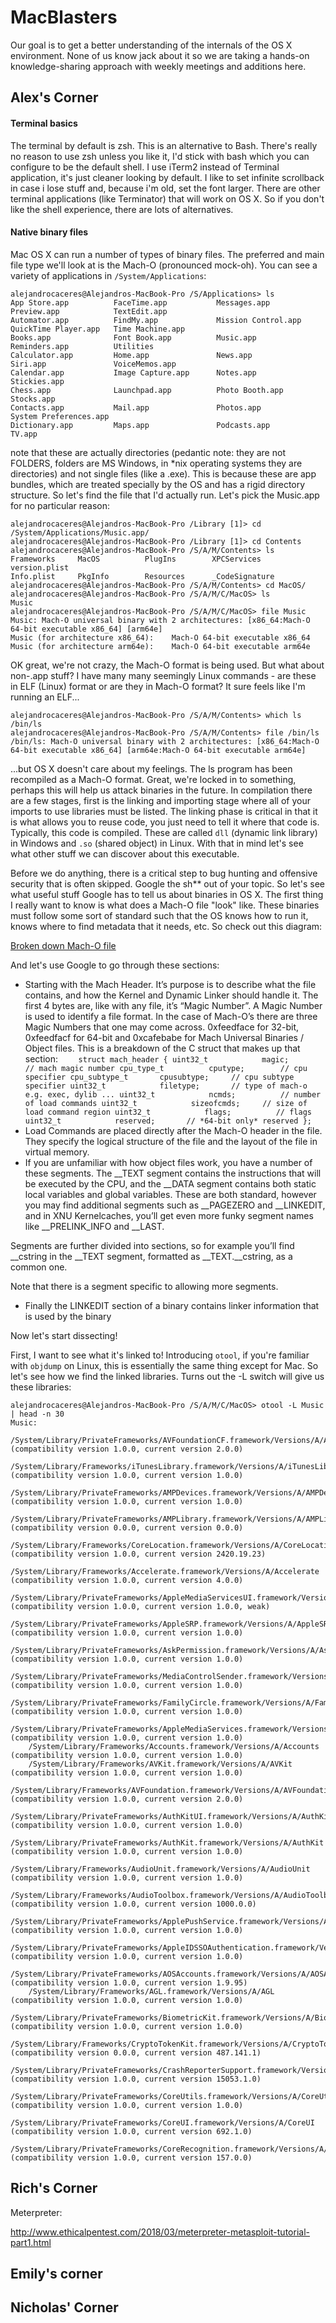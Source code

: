 # MacBlasters

Our goal is to get a better understanding of the internals of the OS X environment. None of us know jack about it so we are taking a hands-on knowledge-sharing approach with weekly meetings and additions here. 


## Alex's Corner


#### Terminal basics

The terminal by default is zsh. This is an alternative to Bash. There's really no reason to use zsh unless you like it, I'd stick with bash which you can configure to be the default shell. I use iTerm2 instead of Terminal application, it's just cleaner looking by default. I like to set infinite scrollback in case i lose stuff and, because i'm old, set the font larger. There are other terminal applications (like Terminator) that will work on OS X. So if you don't like the shell experience, there are lots of alternatives.

#### Native binary files

Mac OS X can run a number of types of binary files. The preferred and main file type we'll look at is the Mach-O (pronounced mock-oh). You can see a variety of applications in `/System/Applications`:

```
alejandrocaceres@Alejandros-MacBook-Pro /S/Applications> ls
App Store.app          FaceTime.app           Messages.app           Preview.app            TextEdit.app
Automator.app          FindMy.app             Mission Control.app    QuickTime Player.app   Time Machine.app
Books.app              Font Book.app          Music.app              Reminders.app          Utilities
Calculator.app         Home.app               News.app               Siri.app               VoiceMemos.app
Calendar.app           Image Capture.app      Notes.app              Stickies.app
Chess.app              Launchpad.app          Photo Booth.app        Stocks.app
Contacts.app           Mail.app               Photos.app             System Preferences.app
Dictionary.app         Maps.app               Podcasts.app           TV.app
```

note that these are actually directories (pedantic note: they are not FOLDERS, folders are MS Windows, in \*nix operating systems they are directories) and not single files (like a .exe). This is because these are app bundles, which are treated specially by the OS and has a rigid directory structure. So let's find the file that I'd actually run. Let's pick the Music.app for no particular reason:


```
alejandrocaceres@Alejandros-MacBook-Pro /Library [1]> cd /System/Applications/Music.app/
alejandrocaceres@Alejandros-MacBook-Pro /Library [1]> cd Contents
alejandrocaceres@Alejandros-MacBook-Pro /S/A/M/Contents> ls
Frameworks     MacOS          PlugIns        XPCServices    version.plist
Info.plist     PkgInfo        Resources      _CodeSignature
alejandrocaceres@Alejandros-MacBook-Pro /S/A/M/Contents> cd MacOS/
alejandrocaceres@Alejandros-MacBook-Pro /S/A/M/C/MacOS> ls
Music
alejandrocaceres@Alejandros-MacBook-Pro /S/A/M/C/MacOS> file Music
Music: Mach-O universal binary with 2 architectures: [x86_64:Mach-O 64-bit executable x86_64] [arm64e]
Music (for architecture x86_64):	Mach-O 64-bit executable x86_64
Music (for architecture arm64e):	Mach-O 64-bit executable arm64e
```

OK great, we're not crazy, the Mach-O format is being used. But what about non-.app stuff? I have many many seemingly Linux commands - are these in ELF (Linux) format or are they in Mach-O format? It sure feels like I'm running an ELF...

```
alejandrocaceres@Alejandros-MacBook-Pro /S/A/M/Contents> which ls
/bin/ls
alejandrocaceres@Alejandros-MacBook-Pro /S/A/M/Contents> file /bin/ls
/bin/ls: Mach-O universal binary with 2 architectures: [x86_64:Mach-O 64-bit executable x86_64] [arm64e:Mach-O 64-bit executable arm64e]
```

...but OS X doesn't care about my feelings. The ls program has been recompiled as a Mach-O format. Great, we're locked in to something, perhaps this will help us attack binaries in the future. In compilation there are a few stages, first is the linking and importing stage where all of your imports to use libraries must be listed. The linking phase is critical in that it is what allows you to reuse code, you just need to tell it where that code is. Typically, this code is compiled. These are called `dll` (dynamic link library) in Windows and `.so` (shared object) in Linux. With that in mind let's see what other stuff we can discover about this executable.

Before we do anything, there is a critical step to bug hunting and offensive security that is often skipped. Google the sh** out of your topic. So let's see what useful stuff Google has to tell us about binaries in OS X. The first thing I really want to know is what does a Mach-O file "look" like. These binaries must follow some sort of standard such that the OS knows how to run it, knows where to find metadata that it needs, etc. So check out this diagram:

[Broken down Mach-O file](https://www.symbolcrash.com/wp-content/uploads/2019/02/File_structure.png)

And let's use Google to go through these sections:

- Starting with the Mach Header. It’s purpose is to describe what the file contains, and how the Kernel and Dynamic Linker should handle it. The first 4 bytes are, like with any file, it’s “Magic Number”. A Magic Number is used to identify a file format. In the case of Mach-O’s there are three Magic Numbers that one may come across. 0xfeedface for 32-bit, 0xfeedfacf for 64-bit and 0xcafebabe for Mach Universal Binaries / Object files. This is a breakdown of the C struct that makes up that section: ```    struct mach_header {
        uint32_t            magic;          // mach magic number
        cpu_type_t          cputype;        // cpu specifier
        cpu_subtype_t       cpusubtype;     // cpu subtype specifier
        uint32_t            filetype;       // type of mach-o e.g. exec, dylib ...
        uint32_t            ncmds;          // number of load commands
        uint32_t            sizeofcmds;     // size of load command region
        uint32_t            flags;          // flags
        uint32_t            reserved;       // *64-bit only* reserved
    };```
- Load Commands are placed directly after the Mach-O header in the file. They specify the logical structure of the file and the layout of the file in virtual memory.
- If you are unfamiliar with how object files work, you have a number of these segments. The __TEXT segment contains the instructions that will be executed by the CPU, and the __DATA segment contains both static local variables and global variables. These are both standard, however you may find additional segments such as __PAGEZERO and __LINKEDIT, and in XNU Kernelcaches, you’ll get even more funky segment names like __PRELINK_INFO and __LAST.

Segments are further divided into sections, so for example you’ll find __cstring in the __TEXT segment, formatted as __TEXT.__cstring, as a common one.

Note that there is a segment specific to allowing more segments.
- Finally the LINKEDIT section of a binary contains linker information that is used by the binary

Now let's start dissecting!

First, I want to see what it's linked to! Introducing `otool`, if you're familiar with `objdump` on Linux, this is essentially the same thing except for Mac. So let's see how we find the linked libraries. Turns out the -L switch will give us these libraries:


```
alejandrocaceres@Alejandros-MacBook-Pro /S/A/M/C/MacOS> otool -L Music | head -n 30
Music:
	/System/Library/PrivateFrameworks/AVFoundationCF.framework/Versions/A/AVFoundationCF (compatibility version 1.0.0, current version 2.0.0)
	/System/Library/Frameworks/iTunesLibrary.framework/Versions/A/iTunesLibrary (compatibility version 1.0.0, current version 1.0.0)
	/System/Library/PrivateFrameworks/AMPDevices.framework/Versions/A/AMPDevices (compatibility version 1.0.0, current version 1.0.0)
	/System/Library/PrivateFrameworks/AMPLibrary.framework/Versions/A/AMPLibrary (compatibility version 0.0.0, current version 0.0.0)
	/System/Library/Frameworks/CoreLocation.framework/Versions/A/CoreLocation (compatibility version 1.0.0, current version 2420.19.23)
	/System/Library/Frameworks/Accelerate.framework/Versions/A/Accelerate (compatibility version 1.0.0, current version 4.0.0)
	/System/Library/PrivateFrameworks/AppleMediaServicesUI.framework/Versions/A/AppleMediaServicesUI (compatibility version 1.0.0, current version 1.0.0, weak)
	/System/Library/PrivateFrameworks/AppleSRP.framework/Versions/A/AppleSRP (compatibility version 1.0.0, current version 1.0.0)
	/System/Library/PrivateFrameworks/AskPermission.framework/Versions/A/AskPermission (compatibility version 1.0.0, current version 1.0.0)
	/System/Library/PrivateFrameworks/MediaControlSender.framework/Versions/A/MediaControlSender (compatibility version 1.0.0, current version 1.0.0)
	/System/Library/PrivateFrameworks/FamilyCircle.framework/Versions/A/FamilyCircle (compatibility version 1.0.0, current version 1.0.0)
	/System/Library/PrivateFrameworks/AppleMediaServices.framework/Versions/A/AppleMediaServices (compatibility version 1.0.0, current version 1.0.0)
	/System/Library/Frameworks/Accounts.framework/Versions/A/Accounts (compatibility version 1.0.0, current version 1.0.0)
	/System/Library/Frameworks/AVKit.framework/Versions/A/AVKit (compatibility version 1.0.0, current version 1.0.0)
	/System/Library/Frameworks/AVFoundation.framework/Versions/A/AVFoundation (compatibility version 1.0.0, current version 2.0.0)
	/System/Library/PrivateFrameworks/AuthKitUI.framework/Versions/A/AuthKitUI (compatibility version 1.0.0, current version 1.0.0)
	/System/Library/PrivateFrameworks/AuthKit.framework/Versions/A/AuthKit (compatibility version 1.0.0, current version 1.0.0)
	/System/Library/Frameworks/AudioUnit.framework/Versions/A/AudioUnit (compatibility version 1.0.0, current version 1.0.0)
	/System/Library/Frameworks/AudioToolbox.framework/Versions/A/AudioToolbox (compatibility version 1.0.0, current version 1000.0.0)
	/System/Library/PrivateFrameworks/ApplePushService.framework/Versions/A/ApplePushService (compatibility version 1.0.0, current version 1.0.0)
	/System/Library/PrivateFrameworks/AppleIDSSOAuthentication.framework/Versions/A/AppleIDSSOAuthentication (compatibility version 1.0.0, current version 1.0.0)
	/System/Library/PrivateFrameworks/AOSAccounts.framework/Versions/A/AOSAccounts (compatibility version 1.0.0, current version 1.9.95)
	/System/Library/Frameworks/AGL.framework/Versions/A/AGL (compatibility version 1.0.0, current version 1.0.0)
	/System/Library/PrivateFrameworks/BiometricKit.framework/Versions/A/BiometricKit (compatibility version 1.0.0, current version 1.0.0)
	/System/Library/Frameworks/CryptoTokenKit.framework/Versions/A/CryptoTokenKit (compatibility version 0.0.0, current version 487.141.1)
	/System/Library/PrivateFrameworks/CrashReporterSupport.framework/Versions/A/CrashReporterSupport (compatibility version 1.0.0, current version 15053.1.0)
	/System/Library/PrivateFrameworks/CoreUtils.framework/Versions/A/CoreUtils (compatibility version 1.0.0, current version 1.0.0)
	/System/Library/PrivateFrameworks/CoreUI.framework/Versions/A/CoreUI (compatibility version 1.0.0, current version 692.1.0)
	/System/Library/PrivateFrameworks/CoreRecognition.framework/Versions/A/CoreRecognition (compatibility version 1.0.0, current version 157.0.0)     
```






## Rich's Corner
Meterpreter:

http://www.ethicalpentest.com/2018/03/meterpreter-metasploit-tutorial-part1.html


## Emily's corner





## Nicholas' Corner

